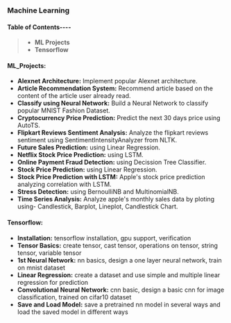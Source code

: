 ### **Machine Learning**

#### **Table of Contents----**
> * **ML Projects**
> * **Tensorflow**

#### **ML_Projects:**
* **Alexnet Architecture:** Implement popular Alexnet architecture.
* **Article Recommendation System:** Recommend article based on the content of the article user already read.
* **Classify using Neural Network:** Build a Neural Network to classify popular MNIST Fashion Dataset.
* **Cryptocurrency Price Prediction:** Predict the next 30 days price using AutoTS.
* **Flipkart Reviews Sentiment Analysis:** Analyze the flipkart reviews sentiment using SentimentIntensityAnalyzer from NLTK.
* **Future Sales Prediction:** using Linear Regression.
* **Netflix Stock Price Prediction:** using LSTM.
* **Online Payment Fraud Detection:** using Decission Tree Classifier.
* **Stock Price Prediction:** using Linear Regression.
* **Stock Price Prediction with LSTM:** Apple's stock price prediction analyzing correlation with LSTM.
* **Stress Detection:** using BernoulliNB and MultinomialNB.
* **Time Series Analysis:** Analyze apple's monthly sales data by ploting using- Candlestick, Barplot, Lineplot, Candlestick Chart.
#### **Tensorflow:**
* **Installation:** tensorflow installation, gpu support, verification
* **Tensor Basics:** create tensor, cast tensor, operations on tensor, string tensor, variable tensor
* **1st Neural Network:** nn basics, design a one layer neural network, train on mnist dataset
* **Linear Regression:** create a dataset and use simple and multiple linear regression for prediction
* **Convolutional Neural Network:** cnn basic, design a basic cnn for image classification, trained on cifar10 dataset
* **Save and Load Model:** save a pretrained nn model in several ways and load the saved model in different ways